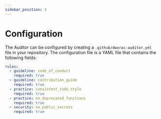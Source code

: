 ```yaml
---
sidebar_position: 3
--- 
```


# Configuration

The Auditor can be configured by creating a `.github/dworac-auditor.yml` file in your repository. The configuration file is a YAML file that contains the following fields:

```yml title=".github/dworac-auditor.yml"
rules:
  - guideline: code_of_conduct
    required: true
  - guideline: contribution_guide
    required: true
  - practice: consistent_code_style
    required: true
  - practice: no_deprecated_functions
    required: true
  - security: no_public_secrets
    required: true
```
